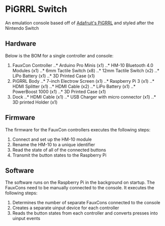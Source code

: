 # PiGRRL Switch
An emulation console based off of [Adafruit's PiGRRL](https://learn.adafruit.com/pigrrl-2/overview) and styled after the Nintendo Switch

## Hardware
Below is the BOM for a single controller and console:
1. FauxCon Controller
..* Arduino Pro Minis (x1)
..* HM-10 Bluetooth 4.0 Modules (x1)
..* 6mm Tactile Switch (x8)
..* 12mm Tactile Switch (x2)
..* LiPo Battery (x1)
..* 3D Printed Case (x1)
2. PiGRRL Body
..* 7-inch Electrow Screen (x1)
..* Raspberry Pi 3 (x1)
..* HDMI Splitter (x1)
..* HDMI Cable (x2)
..* LiPo Battery (x1)
..* PowerBoost 1000 (x1)
..* 3D Printed Case (x1)
3. Dock
..* HDMI Cable (x1)
..* USB Charger with micro connector (x1)
..* 3D printed Holder (x1)

## Firmware
The firmware for the FauxCon controllers executes the following steps:
1. Connect and set up the HM-10 module
2. Rename the HM-10 to a unique identifier
3. Read the state of all of the connected buttons
4. Transmit the button states to the Raspberry Pi

## Software
The software runs on the Raspberry Pi in the background on startup.  The FauxCons need to be manually connected to the console.  It executes the following steps:
1. Determines the number of separate FauxCons connected to the console
2. Creates a separate uinput device for each controller
3. Reads the button states from each controller and converts presses into uinput events
